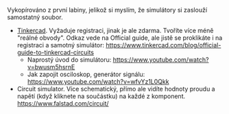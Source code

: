 Vykopírováno z první labiny, jelikož si myslím, že simulátory si zaslouží samostatný soubor.

* [Tinkercad](https://www.tinkercad.com/). Vyžaduje registraci, jinak je ale zdarma. Tvoříte více méně "reálné obvody". Odkaz vede na Official guide, ale jistě se proklikáte i na registraci a samotný simulátor: https://www.tinkercad.com/blog/official-guide-to-tinkercad-circuits
  * Naprostý úvod do simulátoru: https://www.youtube.com/watch?v=bwusm5hsrnE
  * Jak zapojit osciloskop, generátor signálu: https://www.youtube.com/watch?v=wfvYz1L0Qkk
* Circuit simulator. Více schematický, přímo ale vidíte hodnoty proudu a napětí (když kliknete na součástku) na každé z komponent. https://www.falstad.com/circuit/
